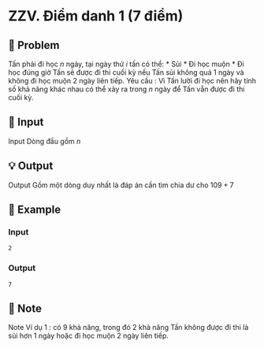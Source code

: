 # ZZV. Điểm danh 1 (7 điểm)

## 📖 Problem

Tấn phải đi học
$n$
ngày, tại ngày thứ
$i$
tấn có thể:
*
Sủi
*
Đi học muộn
*
Đi học đúng giờ
Tấn sẽ được đi thi cuối kỳ nếu Tấn sủi không quá
$1$
ngày và không đi học muộn
$2$
ngày liên tiếp.
Yêu cầu
: Vì Tấn lười đi học nên hãy tính số khả năng khác nhau có thể xảy ra trong
$n$
ngày để Tấn vẫn được đi thi cuối kỳ.


## 🧩 Input

Input
Dòng đầu gồm
$n$


## 💡 Output

Output
Gồm một dòng duy nhất là đáp án cần tìm chia dư cho
$109+ 7$


## 🧠 Example

### Input

```text
2
```

### Output

```text
7
```



## 📝 Note

Note
Ví dụ
$1$
: có
$9$
khả năng, trong đó
$2$
khả năng Tấn không được đi thi là sủi hơn
$1$
ngày hoặc đi học muộn
$2$
ngày liên tiếp.

